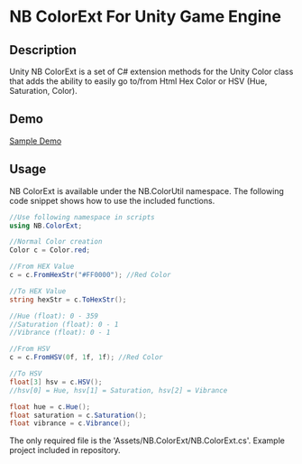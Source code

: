 # NB ColorExt For Unity Game Engine

## Description
Unity NB ColorExt is a set of C# extension methods for the Unity Color class that adds the ability to easily go to/from Html Hex Color or HSV (Hue, Saturation, Color). 

## Demo
[Sample Demo](http://tim.nitrousbutterfly.com/nbcolorext.html)

## Usage

NB ColorExt is available under the NB.ColorUtil namespace. The following code snippet shows how to use the included functions.

```c#
//Use following namespace in scripts
using NB.ColorExt;

//Normal Color creation
Color c = Color.red;

//From HEX Value
c = c.FromHexStr("#FF0000"); //Red Color

//To HEX Value
string hexStr = c.ToHexStr();

//Hue (float): 0 - 359
//Saturation (float): 0 - 1
//Vibrance (float): 0 - 1

//From HSV
c = c.FromHSV(0f, 1f, 1f); //Red Color

//To HSV
float[3] hsv = c.HSV();
//hsv[0] = Hue, hsv[1] = Saturation, hsv[2] = Vibrance

float hue = c.Hue();
float saturation = c.Saturation();
float vibrance = c.Vibrance();

```
The only required file is the 'Assets/NB.ColorExt/NB.ColorExt.cs'. Example project included in repository.
